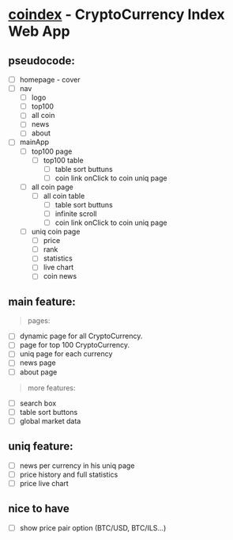 # **[coindex](https://gurelbs.github.io/coindex/)** - CryptoCurrency Index Web App

## pseudocode:
- [ ] homepage - cover
- [ ] nav
    - [ ] logo
    - [ ] top100
    - [ ] all coin
    - [ ] news
    - [ ] about
- [ ] mainApp
    - [ ] top100 page
        - [ ] top100 table
            - [ ] table sort buttuns
            - [ ] coin link onClick to coin uniq page 
    - [ ] all coin page
        - [ ] all coin table
            - [ ] table sort buttuns
            - [ ] infinite scroll 
            - [ ] coin link onClick to coin uniq page 
    - [ ] uniq coin page
        - [ ] price
        - [ ] rank
        - [ ] statistics
        - [ ] live chart
        - [ ] coin news

## main feature:
> pages:
- [ ] dynamic page for all CryptoCurrency.
- [ ] page for top 100 CryptoCurrency.
- [ ] uniq page for each currency
- [ ] news page
- [ ] about page
> more features:
- [ ] search box
- [ ] table sort buttons
- [ ] global market data

## uniq feature:
- [ ] news per currency in his uniq page
- [ ] price history and full statistics 
- [ ] price live chart

## nice to have
- [ ] show price pair option (BTC/USD, BTC/ILS...)
 